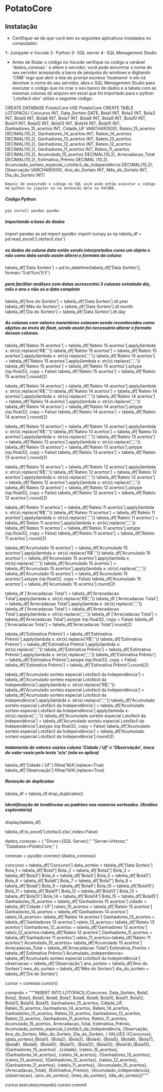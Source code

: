 # PotatoCore
## Instalação



 - Certifique-se de que você tem os seguintes aplicativos instalados no computador:

 1- Jumpyter e Vscode
 2- Python
 3- SQL server
 4- SQL Menagement Studio


 - Antes de Rodar o código no Vscode verifique no código a variável 'dados_conexao ' e altere o servidor, você pode encontrar o nome do seu servidor acessando a barra de pesquisa do windows e digitando 'CMB' logo que abrir a tela do prompt escreva 'hostname' e ele irá devolver o nome do seu servidor, abra o SQL Menagement Studio para executar o código que irá criar o seu banco de dados e a tabela com as mesmas colunas do arquivo em excel que foi importado para o python 'Lotofacil.xlsx' utilize o seguinte código:

 CREATE DATABASE PotatoCore
USE PotatoCore
CREATE TABLE LOTOFACIL( 
    Concurso INT,
	Data_Sorteio DATE,
	Bola1 INT,
	Bola2 INT,
	Bola3 INT,
	Bola5 INT,
	Bola6 INT,
	Bola7 INT,
	Bola8 INT,
	Bola9 INT,
	Bola10 INT,
	Bola11 INT,
	Bola12 INT,
	Bola13 INT,
	Bola14 INT,
	Bola15 INT,
	Ganhadores_15_acertos INT,
	Cidade_UF VARCHAR(500),
	Rateio_15_acertos DECIMAL(10,2),
	Ganhadores_14_acertos INT,
	Rateio_14_acertos DECIMAL(10,2),
	Ganhadores_13_acertos INT,
	Rateio_13_acertos DECIMAL(10,2),
	Ganhadores_12_acertos INT,
	Rateio_12_acertos DECIMAL(10,2),
	Ganhadores_11_acertos INT,
	Rateio_11_acertos DECIMAL(10,2),
	Acumulado_15_acertos DECIMAL(10,2),
	Arrecadacao_Total DECIMAL(10,2),
	Estimativa_Prêmio DECIMAL (10,2),
	Acumulado_sorteio_especial_Lotofácil_da_Independência DECIMAL(10,2),
	Observação VARCHAR(500),
	Ano_do_Sorteio INT,
	Mês_do_Sorteio INT,
	Dia_do_Sorteio INT)

    Depois de executado o código no SQL você pode então executar o código em python no jupyter ou na extensão dele no VSCODE.

##### Código Python

    pip install pandas pyodbc

    
##### Importando a base de dados

import pandas as pd
import pyodbc 
import numpy as np
tabela_df = pd.read_excel('Lotofacil.xlsx')



##### os dados da coluna data estão sendo interpretados como um objeto e não como data sendo assim alterei o formato da coluna:


tabela_df['Data Sorteio'] = pd.to_datetime(tabela_df['Data Sorteio'], format='%d/%m/%Y')

##### para facilitar análises com datas acrescentei 3 colunas extraindo dia, mês e ano e não só a data completa

tabela_df['Ano do Sorteio'] = tabela_df['Data Sorteio'].dt.year
tabela_df['Mês do Sorteio'] = tabela_df['Data Sorteio'].dt.month
tabela_df['Dia do Sorteio'] = tabela_df['Data Sorteio'].dt.day

##### As colunas com valores monetários estavam sendo reconhecidas como objetos ao invés de float, sendo assim foi necessário alterar o formato dessas colunas.

tabela_df['Rateio 15 acertos'] = tabela_df['Rateio 15 acertos'].apply(lambda x: str(x).replace('R$',''))
tabela_df['Rateio 15 acertos'] = tabela_df['Rateio 15 acertos'].apply(lambda x: str(x).replace('.',''))
tabela_df['Rateio 15 acertos'] = tabela_df['Rateio 15 acertos'].apply(lambda x: str(x).replace(',','.'))
tabela_df['Rateio 15 acertos'] = tabela_df['Rateio 15 acertos'].astype (np.float32, copy = False)
tabela_df['Rateio 15 acertos'] = tabela_df['Rateio 15 acertos'].round(2)

tabela_df['Rateio 14 acertos'] = tabela_df['Rateio 14 acertos'].apply(lambda x: str(x).replace('R$',''))
tabela_df['Rateio 14 acertos'] = tabela_df['Rateio 14 acertos'].apply(lambda x: str(x).replace('.',''))
tabela_df['Rateio 14 acertos'] = tabela_df['Rateio 14 acertos'].apply(lambda x: str(x).replace(',','.'))
tabela_df['Rateio 14 acertos'] = tabela_df['Rateio 14 acertos'].astype (np.float32, copy = False)
tabela_df['Rateio 14 acertos'] = tabela_df['Rateio 14 acertos'].round(2)

tabela_df['Rateio 13 acertos'] = tabela_df['Rateio 13 acertos'].apply(lambda x: str(x).replace('R$',''))
tabela_df['Rateio 13 acertos'] = tabela_df['Rateio 13 acertos'].apply(lambda x: str(x).replace('.',''))
tabela_df['Rateio 13 acertos'] = tabela_df['Rateio 13 acertos'].apply(lambda x: str(x).replace(',','.'))
tabela_df['Rateio 13 acertos'] = tabela_df['Rateio 13 acertos'].astype (np.float32, copy = False)
tabela_df['Rateio 13 acertos'] = tabela_df['Rateio 13 acertos'].round(2)

tabela_df['Rateio 12 acertos'] = tabela_df['Rateio 12 acertos'].apply(lambda x: str(x).replace('R$',''))
tabela_df['Rateio 12 acertos'] = tabela_df['Rateio 12 acertos'].apply(lambda x: str(x).replace('.',''))
tabela_df['Rateio 12 acertos'] = tabela_df['Rateio 12 acertos'].apply(lambda x: str(x).replace(',','.'))
tabela_df['Rateio 12 acertos'] = tabela_df['Rateio 12 acertos'].astype (np.float32, copy = False)
tabela_df['Rateio 12 acertos'] = tabela_df['Rateio 12 acertos'].round(2)


tabela_df['Rateio 11 acertos'] = tabela_df['Rateio 11 acertos'].apply(lambda x: str(x).replace('R$',''))
tabela_df['Rateio 11 acertos'] = tabela_df['Rateio 11 acertos'].apply(lambda x: str(x).replace('.',''))
tabela_df['Rateio 11 acertos'] = tabela_df['Rateio 11 acertos'].apply(lambda x: str(x).replace(',','.'))
tabela_df['Rateio 11 acertos'] = tabela_df['Rateio 11 acertos'].astype (np.float32, copy = False)
tabela_df['Rateio 11 acertos'] = tabela_df['Rateio 11 acertos'].round(2)

tabela_df['Acumulado 15 acertos'] = tabela_df['Acumulado 15 acertos'].apply(lambda x: str(x).replace('R$',''))
tabela_df['Acumulado 15 acertos'] = tabela_df['Acumulado 15 acertos'].apply(lambda x: str(x).replace('.',''))
tabela_df['Acumulado 15 acertos'] = tabela_df['Acumulado 15 acertos'].apply(lambda x: str(x).replace(',','.'))
tabela_df['Acumulado 15 acertos'] = tabela_df['Acumulado 15 acertos'].astype (np.float32, copy = False)
tabela_df['Acumulado 15 acertos'] = tabela_df['Acumulado 15 acertos'].round(2)


tabela_df ['Arrecadacao Total'] = tabela_df['Arrecadacao Total'].apply(lambda x: str(x).replace('R$',''))
tabela_df ['Arrecadacao Total'] = tabela_df['Arrecadacao Total'].apply(lambda x: str(x).replace('.',''))
tabela_df ['Arrecadacao Total'] = tabela_df['Arrecadacao Total'].apply(lambda x: str(x).replace(',','.'))
tabela_df ['Arrecadacao Total'] = tabela_df['Arrecadacao Total'].astype (np.float32, copy = False)
tabela_df ['Arrecadacao Total'] = tabela_df['Arrecadacao Total'].round(2)

tabela_df['Estimativa Prêmio'] = tabela_df['Estimativa Prêmio'].apply(lambda x: str(x).replace('R$',''))
tabela_df['Estimativa Prêmio'] = tabela_df['Estimativa Prêmio'].apply(lambda x: str(x).replace('.',''))
tabela_df['Estimativa Prêmio'] = tabela_df['Estimativa Prêmio'].apply(lambda x: str(x).replace(',','.'))
tabela_df['Estimativa Prêmio'] = tabela_df['Estimativa Prêmio'].astype (np.float32, copy = False)
tabela_df['Estimativa Prêmio'] = tabela_df['Estimativa Prêmio'].round(2)


tabela_df['Acumulado sorteio especial Lotofácil da Independência'] = tabela_df['Acumulado sorteio especial Lotofácil da Independência'].apply(lambda x: str(x).replace('R$',''))
tabela_df['Acumulado sorteio especial Lotofácil da Independência'] = tabela_df['Acumulado sorteio especial Lotofácil da Independência'].apply(lambda x: str(x).replace('.',''))
tabela_df['Acumulado sorteio especial Lotofácil da Independência'] = tabela_df['Acumulado sorteio especial Lotofácil da Independência'].apply(lambda x: str(x).replace(',','.'))
tabela_df['Acumulado sorteio especial Lotofácil da Independência'] = tabela_df['Acumulado sorteio especial Lotofácil da Independência'].astype (np.float32, copy = False)
tabela_df['Acumulado sorteio especial Lotofácil da Independência'] = tabela_df['Acumulado sorteio especial Lotofácil da Independência'].round(2)


##### tratamento de valores vazios coluna 'Cidade / Uf' e 'Observação', troca do valor vazio pelo texto 'n/a' (não se aplica)



tabela_df['Cidade / UF'].fillna('N/A',inplace=True)
tabela_df['Observação'].fillna('N/A',inplace=True)


##### Remoção de duplicatas

tabela_df = tabela_df.drop_duplicates()

##### Identificação de tendências ou padrões nos números sorteados. (Análise exploratória)


display(tabela_df)


tabela_df.to_excel('Lotofacil.xlsx',index=False)


dados_conexao = (
    "Driver={SQL Server};"
    "Server=Virtooz;"
    "Database=PotatoCore;"
)

                          
conexao = pyodbc.connect (dados_conexao)

concurso  = tabela_df['Concurso']
data_sorteio = tabela_df['Data Sorteio']
Bola_1 = tabela_df['Bola1']
Bola_2 = tabela_df['Bola2']
Bola_3 = tabela_df['Bola3']
Bola_4 = tabela_df['Bola4']
Bola_5 = tabela_df['Bola5']
Bola_6 = tabela_df['Bola6']
Bola_7 = tabela_df['Bola7']
Bola_8 = tabela_df['Bola8']
Bola_9 = tabela_df['Bola9']
Bola_10 = tabela_df['Bola10']
Bola_11 = tabela_df['Bola11']
Bola_12 = tabela_df['Bola12']
Bola_13 = tabela_df['Bola13']
Bola_14 = tabela_df['Bola14']
Bola_15 = tabela_df['Bola15']
Ganhadores_15_acertos = tabela_df['Ganhadores 15 acertos']
cidade = tabela_df['Cidade / UF']
rateio_15_acertos = tabela_df['Rateio 15 acertos']
Ganhadores_14_acertos = tabela_df['Ganhadores 14 acertos'] 
rateio_14_acertos= tabela_df['Rateio 14 acertos']
Ganhadores_13_acertos = tabela_df['Ganhadores 13 acertos']
rateio_13_acertos= tabela_df['Rateio 13 acertos']
Ganhadores_12_acertos = tabela_df['Ganhadores 12 acertos']
rateio_12_acertos=tabela_df['Rateio 12 acertos']
Ganhadores_11_acertos = tabela_df['Ganhadores 11 acertos']
rateio_11_acertos=tabela_df['Rateio 11 acertos']
Acumulado_15_acertos= tabela_df['Acumulado 15 acertos']
Arrecadacao_Total = tabela_df['Arrecadacao Total']
Estimativa_Premio = tabela_df['Estimativa Prêmio'] 
Acumulado_independencia= tabela_df['Acumulado sorteio especial Lotofácil da Independência']
observacao = tabela_df['Observação']
ano_sorteio = tabela_df['Ano do Sorteio']
mes_do_sorteio = tabela_df['Mês do Sorteio']
dia_do_sorteio = tabela_df['Dia do Sorteio']

cursor = conexao.cursor()

comando = """INSERT INTO LOTOFACIL(Concurso, Data_Sorteio, Bola1, Bola2, Bola3, Bola5, Bola6, Bola7, Bola8, Bola9, Bola10, Bola11, Bola12, Bola13, Bola14, Bola15, Ganhadores_15_acertos, Cidade_UF, Rateio_15_acertos, Ganhadores_14_acertos, Rateio_14_acertos, Ganhadores_13_acertos, Rateio_13_acertos, Ganhadores_12_acertos, Rateio_12_acertos, Ganhadores_11_acertos, Rateio_11_acertos, Acumulado_15_acertos, Arrecadacao_Total, Estimativa_Prêmio, Acumulado_sorteio_especial_Lotofácil_da_Independência, Observação, Ano_do_Sorteio, Mês_do_Sorteio, Dia_do_Sorteio, ) VALUES
({Concurso},{data_sorteio},{Bola1}, {Bola2}, {Bola3}, {Bola4}, {Bola5}, {Bola6}, {Bola7}, {Bola8}, {Bola9}, {Bola10}, {Bola11}, {Bola12}, {Bola13}, {Bola14},{Bola15},{Ganhadores_15_acertos} , {cidade}, {rateio_15_acertos},{Ganhadores_14_acertos}, {rateio_14_acertos}, {Ganhadores_13_acertos}, {rateio_13_acertos}, {Ganhadores_12_acertos}, {rateio_12_acertos}, {Ganhadores_11_acertos}, {rateio_11_acertos}, {Acumulado_15_acertos},{Arrecadacao_Total}, {Estimativa_Premio}, {Acumulado_independencia}, {observacao}, {ano_do_sorteio}, {mes_do_sorteio}, {dia_do_sorteio})"""     

cursor.execute(comando)
cursor.commit







